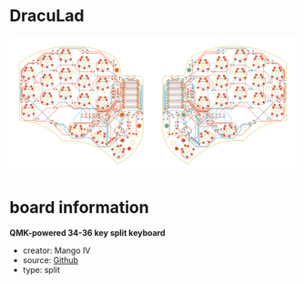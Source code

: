# DracuLad

![preview](./draculad_preview.png)

# board information
**QMK-powered 34-36 key split keyboard**

- creator: Mango IV
- source: [Github](https://github.com/MangoIV/dracuLad)
- type: split

